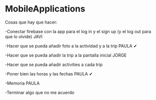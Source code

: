 # MobileApplications

Cosas que hay que hacer:


  -Conectar firebase con la app para el log in y el sign up  (y el log out para que lo olvide) JAVI
  
   -Hacer que se pueda añadir foto a la actividad y a la trip PAULA ✔
   
  -Hacer que se pueda añadir la trip a la pantalla inicial JORGE
  
  -Hacer que se pueda añadir activities a cada trip 
  
  -Poner bien las horas y las fechas PAULA ✔
  
  -Memoria PAULA
  
  -Terminar algo que no me acuerdo
